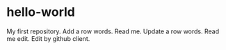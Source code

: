 # hello-world
My first repository.
Add a row words.
Read me. Update a row words.
Read me edit.
Edit by github client.
